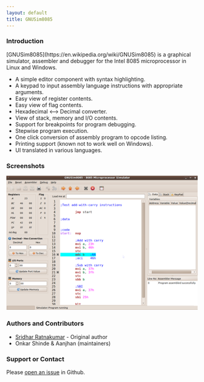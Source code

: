 ```yaml
---
layout: default
title: GNUSim8085
---
```

### Introduction

<p>[GNUSim8085](https://en.wikipedia.org/wiki/GNUSim8085) is a graphical simulator, assembler and debugger for the Intel 8085 microprocessor in Linux and Windows.</p>

* A simple editor component with syntax highlighting.
* A keypad to input assembly language instructions with appropriate arguments.
* Easy view of register contents.
* Easy view of flag contents.
* Hexadecimal <--> Decimal converter.
* View of stack, memory and I/O contents.
* Support for breakpoints for program debugging.
* Stepwise program execution.
* One click conversion of assembly program to opcode listing.
* Printing support (known not to work well on Windows).
* UI translated in various languages.

### Screenshots
[![Screenshots](/images/screenshots/breakpoints.png)](/screenshots)

### Authors and Contributors

- [Sridhar Ratnakumar](http://srid.ca) - Original author
- Onkar Shinde & Aanjhan (maintainers)

### Support or Contact

Please [open an issue](https://github.com/GNUSim8085/GNUSim8085/issues) in Github.
